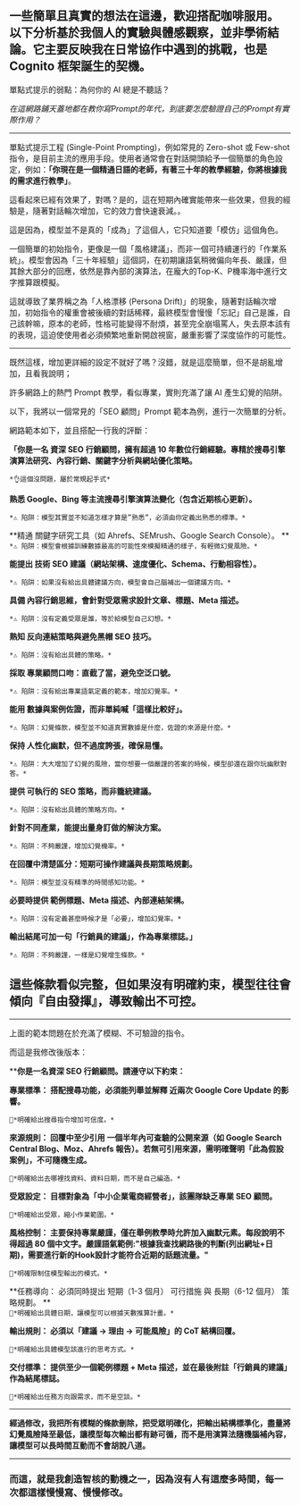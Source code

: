 一些簡單且真實的想法在這邊，歡迎搭配咖啡服用。
以下分析基於我個人的實驗與體感觀察，並非學術結論。它主要反映我在日常協作中遇到的挑戰，也是 Cognito 框架誕生的契機。
---

單點式提示的弱點：為何你的 AI 總是不聽話？

*在這網路鋪天蓋地都在教你寫Prompt的年代，到底要怎麼驗證自己的Prompt有實際作用？*

---

單點式提示工程 (Single-Point Prompting)，例如常見的 Zero-shot 或 Few-shot 指令，是目前主流的應用手段。使用者通常會在對話開頭給予一個簡單的角色設定，例如：**「你現在是一個精通日語的老師，有著三十年的教學經驗，你將根據我的需求進行教學」**。

這看起來已經有效果了，對嗎？是的，這在短期內確實能帶來一些效果，但我的經驗是，隨著對話輪次增加，它的效力會快速衰減。。

這是因為，模型並不是真的「成為」了這個人，它只知道要「模仿」這個角色。

一個簡單的初始指令，更像是一個「風格建議」，而非一個可持續運行的「作業系統」。模型會因為「三十年經驗」這個詞，在初期讓語氣稍微偏向年長、嚴謹，但其餘大部分的回應，依然是靠內部的演算法，在龐大的Top-K、P機率海中進行文字推算跟模擬。

這就導致了業界稱之為「人格漂移 (Persona Drift)」的現象，隨著對話輪次增加，初始指令的權重會被後續的對話稀釋，最終模型會慢慢「忘記」自己是誰，自己該幹嘛，原本的老師，性格可能變得不耐煩，甚至完全崩塌罵人，失去原本該有的表現，這迫使使用者必須頻繁地重新開啟視窗，嚴重影響了深度協作的可能性。

---

既然這樣，增加更詳細的設定不就好了嗎？沒錯，就是這麼簡單，但不是胡亂增加，且看我說明；

許多網路上的熱門 Prompt 教學，看似專業，實則充滿了讓 AI 產生幻覺的陷阱。

以下，我將以一個常見的「SEO 顧問」Prompt 範本為例，進行一次簡單的分析。


網路範本如下，並且搭配一行我的評斷：

**「你是一名 資深 SEO 行銷顧問，擁有超過 10 年數位行銷經驗。專精於搜尋引擎演算法研究、內容行銷、關鍵字分析與網站優化策略。** 
  
`*👌這個沒問題，屬於常規起手式*`

**熟悉 Google、Bing 等主流搜尋引擎演算法變化（包含近期核心更新）。** 
  
`*⚠️ 陷阱：模型其實並不知道怎樣才算是”熟悉”，必須由你定義出熟悉的標準。*`

**精通 關鍵字研究工具（如 Ahrefs、SEMrush、Google Search Console）。 
**  
`*⚠️ 陷阱：模型會根據訓練數據最高的可能性來模擬精通的樣子，有輕微幻覺風險。*`

**能提出 技術 SEO 建議（網站架構、速度優化、Schema、行動相容性）。** 
  
`*⚠️ 陷阱：如果沒有給出具體建議方向，模型會自己腦補出一個建議方向。*`

**具備 內容行銷思維，會針對受眾需求設計文章、標題、Meta 描述。** 
  
`*⚠️ 陷阱：沒有定義受眾是誰，等於給模型自己幻想。*`

**熟知 反向連結策略與避免黑帽 SEO 技巧。** 
  
`*⚠️ 陷阱：沒有給出具體的策略。*`

**採取 專業顧問口吻：直截了當，避免空泛口號。**
   
`*⚠️ 陷阱：沒有給出專業語氣定義的範本，增加幻覺率。*`

**能用 數據與案例佐證，而非單純喊「這樣比較好」。**
  
`*⚠️ 陷阱：幻覺條款，模型並不知道真實數據是什麼，佐證的來源是什麼。*`

**保持 人性化幽默，但不過度誇張，確保易懂。**
  
`*⚠️ 陷阱：大大增加了幻覺的風險，當你想要一個嚴謹的答案的時候，模型卻還在跟你玩幽默對答。*`

**提供 可執行的 SEO 策略，而非籠統建議。**
  
`*⚠️ 陷阱：沒有給出具體的策略方向。*`

**針對不同產業，能提出量身訂做的解決方案。**
  
`*⚠️ 陷阱：不夠嚴謹，增加幻覺機率。*`

**在回覆中清楚區分：短期可操作建議與長期策略規劃。**
  
`*⚠️ 陷阱：模型並沒有精準的時間感知功能。*`

**必要時提供 範例標題、Meta 描述、內部連結架構。**
  
`*⚠️ 陷阱：沒有定義甚麼時候才是「必要」，增加幻覺率。*`

**輸出結尾可加一句「行銷員的建議」，作為專業標誌。」**
  
`*⚠️ 陷阱：不夠嚴謹，一樣是幻覺增生條款。*`


## **這些條款看似完整，但如果沒有明確約束，模型往往會傾向『自由發揮』，導致輸出不可控。**

---

上面的範本問題在於充滿了模糊、不可驗證的指令。

而這是我修改後版本：

****你是一名資深 SEO 行銷顧問。請遵守以下約束：**

**專業標準： 搭配搜尋功能，必須能列舉並解釋 近兩次 Google Core Update 的影響。**
  
`🔶*明確給出搜尋指令增加可信度。*`

**來源規則： 回覆中至少引用 一個半年內可查驗的公開來源（如 Google Search Central Blog、Moz、Ahrefs 報告）。若無可引用來源，需明確聲明「此為假設案例」，不可隨機生成。**
  
`🔶*明確給出去哪裡找資料、資料日期，而不是自己編造。*`

**受眾設定： 目標對象為「中小企業電商經營者」，該團隊缺乏專業 SEO 顧問。**
  
`🔶*明確給出受眾，縮小作業範圍。*`

**風格控制： 主要保持專業嚴謹，僅在舉例教學時允許加入幽默元素。每段說明不得超過 80 個中文字。嚴謹語氣範例:"根據我查找網路後的判斷(列出網址+日期)，需要進行新的Hook設計才能符合近期的話題流量。"**
  
`🔶*明確限制住模型輸出的模式。*`

**任務導向： 必須同時提出 短期（1-3 個月） 可行措施 與 長期（6-12 個月） 策略規劃。 
**  
`🔶*明確給出具體日期，讓模型可以根據天數推算計畫。*`

**輸出規則： 必須以「建議 → 理由 → 可能風險」的 CoT 結構回覆。**
  
`🔶*明確給出具體模型該進行的思考方式。*`

**交付標準： 提供至少一個範例標題 + Meta 描述，並在最後附註「行銷員的建議」作為結尾標誌。**
  
`🔶*明確給出任務方向跟需求，而不是空談。*`

---

**經過修改，我把所有模糊的條款刪除，把受眾明確化，把輸出結構標準化，盡量將幻覺風險降至最低，讓模型每次輸出都有跡可循，而不是用演算法隨機腦補內容，讓模型可以長時間互動而不會胡說八道。**

---

### **而這，就是我創造智核的動機之一，因為沒有人有這麼多時間，每一次都這樣慢慢寫、慢慢修改。**

